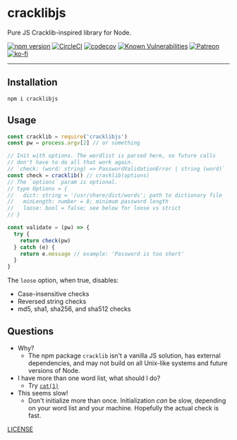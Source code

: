 # cracklibjs

Pure JS Cracklib-inspired library for Node.

[![npm version](https://img.shields.io/npm/v/cracklibjs.svg)](https://npm.im/cracklibjs) [![CircleCI](https://circleci.com/gh/zacanger/cracklibjs.svg?style=svg)](https://circleci.com/gh/zacanger/cracklibjs) [![codecov](https://codecov.io/gh/zacanger/cracklibjs/branch/master/graph/badge.svg)](https://codecov.io/gh/zacanger/cracklibjs) [![Known Vulnerabilities](https://snyk.io/test/github/zacanger/cracklibjs/badge.svg?targetFile=package.json)](https://snyk.io/test/github/zacanger/cracklibjs?targetFile=package.json) [![Patreon](https://img.shields.io/badge/patreon-donate-yellow.svg)](https://www.patreon.com/zacanger) [![ko-fi](https://img.shields.io/badge/donate-KoFi-yellow.svg)](https://ko-fi.com/U7U2110VB)

--------

## Installation

`npm i cracklibjs`

## Usage

```javascript
const cracklib = require('cracklibjs')
const pw = process.argv[2] // or something

// Init with options. The wordlist is parsed here, so future calls
// don't have to do all that work again.
// `check: (word: string) => PasswordValidationError | string (word)`
const check = cracklib() // cracklib(options)
// The `options` param is optional.
// type Options = {
//   dict: string = '/usr/share/dict/words'; path to dictionary file
//   minLength: number = 8; minimum password length
//   loose: bool = false; see below for loose vs strict
// }

const validate = (pw) => {
  try {
    return check(pw)
  } catch (e) {
    return e.message // example: 'Password is too short'
  }
}
```

The `loose` option, when true, disables:
* Case-insensitive checks
* Reversed string checks
* md5, sha1, sha256, and sha512 checks

## Questions

* Why?
  * The npm package `cracklib` isn't a vanilla JS solution, has external
    dependencies, and may not build on all Unix-like systems and future versions
    of Node.
* I have more than one word list, what should I do?
  * Try [`cat(1)`](https://www.mankier.com/1/cat)
* This seems slow!
  * Don't initialize more than once. Initialization _can_ be slow, depending on
    your word list and your machine. Hopefully the actual check is fast.

[LICENSE](./LICENSE.md)
